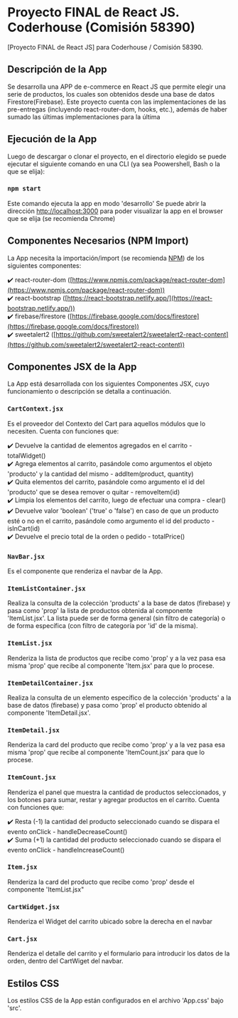 # Proyecto FINAL de React JS. Coderhouse (Comisión 58390)

[Proyecto FINAL de React JS] para Coderhouse / Comisión 58390. 

## Descripción de la App

Se desarrolla una APP de e-commerce en React JS que permite elegir una serie de productos, los cuales son obtenidos desde una base de datos Firestore(Firebase). Este proyecto cuenta con las implementaciones de las pre-entregas (incluyendo react-router-dom, hooks, etc.), además de haber sumado las últimas implementaciones para la última 

## Ejecución de la App

Luego de descargar o clonar el proyecto, en el directorio elegido se puede ejecutar el siguiente comando en una CLI (ya sea Poowershell, Bash o la que se elija):

### `npm start`

Este comando ejecuta la app en modo 'desarrollo'
Se puede abrir la dirección [http://localhost:3000](http://localhost:3000) para poder visualizar la app en el browser que se elija (se recomienda Chrome)

## Componentes Necesarios (NPM Import)

La App necesita la importación/import (se recomienda [NPM](https://www.npmjs.com/)) de los siguientes componentes:

✔️ react-router-dom ([https://www.npmjs.com/package/react-router-dom](https://www.npmjs.com/package/react-router-dom))<br>
✔️ react-bootstrap ([https://react-bootstrap.netlify.app/](https://react-bootstrap.netlify.app/))<br>
✔️ firebase/firestore ([https://firebase.google.com/docs/firestore](https://firebase.google.com/docs/firestore))<br>
✔️ sweetalert2 ([https://github.com/sweetalert2/sweetalert2-react-content](https://github.com/sweetalert2/sweetalert2-react-content))<br>

## Componentes JSX de la App

La App está desarrollada con los siguientes Componentes JSX, cuyo funcionamiento o descripción se detalla a continuación.

### `CartContext.jsx`

Es el proveedor del Contexto del Cart para aquellos módulos que lo necesiten. Cuenta con funciones que:

✔️ Devuelve la cantidad de elementos agregados en el carrito - totalWidget()<br>
✔️ Agrega elementos al carrito, pasándole como argumentos el objeto 'producto' y la cantidad del mismo - addItem(product, quantity)<br>
✔️ Quita elementos del carrito, pasándole como argumento el id del 'producto' que se desea remover o quitar - removeItem(id)<br>
✔️ Limpia los elementos del carrito, luego de efectuar una compra - clear()<br>
✔️ Devuelve valor 'boolean' ('true' o 'false') en caso de que un producto esté o no en el carrito, pasándole como argumento el id del producto - isInCart(id)<br>
✔️ Devuelve el precio total de la orden o pedido - totalPrice()<br>

### `NavBar.jsx`

Es el componente que renderiza el navbar de la App.

### `ItemListContainer.jsx`

Realiza la consulta de la colección 'products' a la base de datos (firebase) y pasa como 'prop' la lista de productos obtenida al componente 'ItemList.jsx'. La lista puede ser de  forma general (sin filtro de categoría) o de forma específica (con filtro de categoría por 'id' de la misma).

### `ItemList.jsx`

Renderiza la lista de productos que recibe como 'prop' y a la vez pasa esa misma 'prop' que recibe al componente 'Item.jsx' para que lo procese.
 

### `ItemDetailContainer.jsx`

Realiza la consulta de un elemento específico de la colección 'products' a la base de datos (firebase) y pasa como 'prop' el producto obtenido al componente 'ItemDetail.jsx'. 

### `ItemDetail.jsx`

Renderiza la card del producto que recibe como 'prop' y a la vez pasa esa misma 'prop' que recibe al componente 'ItemCount.jsx' para que lo procese.

### `ItemCount.jsx`

Renderiza el panel que muestra la cantidad de productos seleccionados, y los botones para sumar, restar y agregar productos en el carrito. Cuenta con funciones que:

✔️ Resta (-1) la cantidad del producto seleccionado cuando se dispara el evento onClick - handleDecreaseCount()<br>
✔️ Suma (+1) la cantidad del producto seleccionado cuando se dispara el evento onClick - handleIncreaseCount()<br>

### `Item.jsx`

Renderiza la card del producto que recibe como 'prop' desde el componente 'ItemList.jsx"

### `CartWidget.jsx`

Renderiza el Widget del carrito ubicado sobre la derecha en el navbar

### `Cart.jsx`

Renderiza el detalle del carrito y el formulario para introducir los datos de la orden, dentro del CartWiget del navbar.

## Estilos CSS

Los estilos CSS de la App están configurados en el archivo 'App.css' bajo 'src'.
